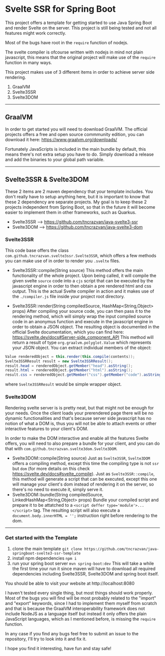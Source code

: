 # Svelte SSR for Spring Boot

This project offers a template for getting started to use Java Spring Boot and render Svelte on the server.
This project is still being tested and not all features might work correctly.

Most of the bugs have root in the ```require``` function of nodejs.

The svelte compiler is ofcourse written with nodejs in mind not plain javascript, this means that the original project will make use of the ```require``` function in many ways.

This project makes use of 3 different items in order to achieve server side rendering.

1. GraalVM
1. Svelte3SSR
1. Svelte3DOM

----

## GraalVM
In order to get started you will need to download GraalVM.
The official projects offers a free and open source commmunity edition, you can download it here: https://www.graalvm.org/downloads/

Fortunately JavaScripts is included in the main bundle by default, this means there's not extra setup you have to do.
Simply download a release and add the binaries to your global path variable.

---

## Svelte3SSR & Svelte3DOM
These 2 items are 2 maven dependency that your template includes.
You don't really have to setup anything here, but it is important to know that these 2 dependency are separate projects.
My goal is to keep these 2 projects independent from Spring Boot, so that in the future it will become easier to implement them in other frameworks, such as Quarkus.

- Svelte3SSR --> https://github.com/tncrazvan/java-svelte3-ssr
- Svelte3DOM --> https://github.com/tncrazvan/java-svelte3-dom

### Svelte3SSR
This code base offers the class ```com.github.tncrazvan.svelte3ssr.Svelte3SSR```, which offers a few methods you can make use of in order to render you ```.svelte``` files.
- Svelte3SSR::compile(String source)
This method offers the main functionality of the whole project.
Upon being called, it will compile the given svelte ```source``` code into a ```cjs``` script that can be executed by the javascript engine in order to then obtain a pre rendered html and css output.
This is the actual Svelte compiler in action and it makes use of the ```./compiler.js``` file inside your project root directory.

- Svelte3SSR::render(String compiledSource, HashMap<String,Object> props)
After compiling your source code, you can then pass it to the rendering method, which will simply wrap the input compiled source code in an anonymus function and execute in the javascript engine in order to obtain a JSON object.
The resulting object is documented in the official Svelte documentation, which you can find here: https://svelte.dev/docs#Server-side_component_API 
This method will return a result of type ```org.graalvm.polyglot.Value``` which represents your JSON object.
You can extract individual members of the object:
```java
Value renderedObject = this.render(this.compile(contents));
Svelte3SSRResult result = new Svelte3SSRResult();
result.head = renderedObject.getMember("head").asString();
result.html = renderedObject.getMember("html").asString();
result.css = renderedObject.getMember("css").getMember("code").asString();
```
where ```Svelte3SSRResult``` would be simple wrapper object.

### Svelte3DOM
Rendering svelte server is is pretty neat, but that might not be enough for your needs.
Once the client loads your prerendered page there will be no dynamic functionalities and that's because server side javascript has no notion of what a DOM is, thus you will not be able to attach events or other interactive features to your client's DOM.

In order to make the DOM interactive and enable all the features Svelte offers, you will need to also prepare a bundle for your client, and you can do that with ```com.github.tncrazvan.svelte3dom.Svelte3DOM```.
- Svelte3DOM::compile(String source)
Just as ```Svelte3SSR```, ```Svelte3DOM``` offers a compiling method, except this time the compiling type is not ```ssr``` but ```dom``` (for more details on this check https://svelte.dev/docs#svelte_compile).
Just as ```Svelte3SSR::compile```, this method will generate a script that can be executed, except this one will manage your client's dom instead of rendering it on the server, so there's no need to execute it, simply serve it.
- Svelte3DOM::bundle(String compiledSource, LinkedHashMap<String,Object> props)
Bundle your compiled script and prepare it to be attatched to a ```<script deffer type='module'>...</script>``` tag.
The resulting script will also execute a ```document.body.innerHTML = '';``` instruction right before rendering to the dom.

---
### Get started with the Template
1. clone the main template
```git clone https://github.com/tncrazvan/java-springboot-svelte3-ssr-template```
1. install npm dependencies
```npm i```
1. run your spring boot server
```mvn spring-boot:dev```
This will take a while the first time your run it since maven will have to download all required dependencies including Svelte3SSR, Svelte3DOM and spring boot itself.

You should be able to visit your website at http://localhost:8080

I haven't tested every single thing, but most things should work properly.
Most of the bugs you will find will be most probably related to the "import" and "export" keywords, since I had to implement them myself from scratch and that is because the GraalVM interoperability framework does not include NodeJS as a language itself but instead it only offers the plain JavaScript languages, which as I mentioned before, is missing the ```require``` function.

In any case if you find any bugs feel free to submit an issue to the repository, I'll try to look into it and fix it.

I hope you find it interesting, have fun and stay safe!
